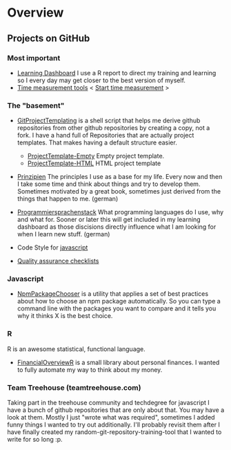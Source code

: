 # Overview

## Projects on GitHub

### Most important

  - [Learning Dashboard](Learning-Dashboard.html) I use a R report to direct my training and learning so I every day may get closer to the best version of myself.
  - [Time measurement tools](https://github.com/stho32/Time-Measurement) &lt; [Start time measurement](https://stho32.github.io/Time-Measurement/Source/index.html) &gt;

### The "basement"
  - [GitProjectTemplating](https://github.com/stho32/GitProjectTemplating) is a shell script that helps me derive github repositories from other github repositories by creating a copy, not a fork. I have a hand full of Repositories that are actually project templates. That makes having a default structure easier.
    - [ProjectTemplate-Empty](https://github.com/stho32/ProjectTemplate-Empty) Empty project template.
    - [ProjectTemplate-HTML](https://github.com/stho32/ProjectTemplate-HTML) HTML project template

  - [Prinzipien](https://github.com/stho32/Prinzipien) The principles I use as a base for my life. Every now and then I take some time and think about things and try to develop them. Sometimes motivated by a great book, sometimes just derived from the things that happen to me. (german)

  - [Programmiersprachenstack](https://github.com/stho32/Programmiersprachenstack) What programming languages do I use, why and what for. Sooner or later this will get included in my learning dashboard as those discisions directly influence what I am looking for when I learn new stuff. (german)

  - Code Style for [javascript](https://github.com/stho32/idiomatic.js)

  - [Quality assurance checklists](https://github.com/stho32/Quality-Checklists)

### Javascript

  - [NpmPackageChooser](https://github.com/stho32/NpmPackageChooser) is a utility that applies a set of best practices about how to choose an npm package automatically. So you can type a command line with the packages you want to compare and it tells you why it thinks X is the best choice.

### R

R is an awesome statistical, functional language. 

  - [FinancialOverviewR](https://github.com/stho32/FinancialOverviewR) is a small library about personal finances. I wanted to fully automate my way to think about my money.

### Team Treehouse (teamtreehouse.com)

Taking part in the treehouse community and techdegree for javascript I have a bunch of github repositories that are only about that. You may have a look at them. Mostly I just "wrote what was required", sometimes I added funny things I wanted to try out additionally. I'll probably revisit them after I have finally created my random-git-repository-training-tool that I wanted to write for so long :p. 



